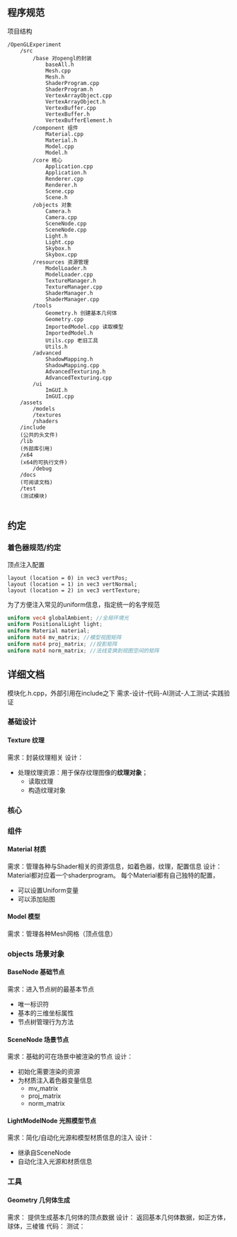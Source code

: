 
## 程序规范
项目结构
```
/OpenGLExperiment
	/src
		/base 对opengl的封装
			baseAll.h
			Mesh.cpp
			Mesh.h
			ShaderProgram.cpp
			ShaderProgram.h
			VertexArrayObject.cpp
			VertexArrayObject.h
			VertexBuffer.cpp
			VertexBuffer.h
			VertexBufferElement.h
		/component 组件
			Material.cpp
			Material.h
			Model.cpp
			Model.h
		/core 核心
		    Application.cpp
		    Application.h
		    Renderer.cpp
		    Renderer.h
		    Scene.cpp
		    Scene.h
		/objects 对象
		    Camera.h
		    Camera.cpp
		    SceneNode.cpp
		    SceneNode.cpp
		    Light.h
		    Light.cpp
		    Skybox.h
		    Skybox.cpp
		/resources 资源管理
		    ModelLoader.h
		    ModelLoader.cpp
		    TextureManager.h
		    TextureManager.cpp
		    ShaderManager.h
		    ShaderManager.cpp
		/tools
		    Geometry.h 创建基本几何体
		    Geometry.cpp
			ImportedModel.cpp 读取模型
			ImportedModel.h
			Utils.cpp 老旧工具
			Utils.h
		/advanced
		    ShadowMapping.h
		    ShadowMapping.cpp
		    AdvancedTexturing.h
		    AdvancedTexturing.cpp
		/ui
		    ImGUI.h
		    ImGUI.cpp
	/assets
	    /models
	    /textures
	    /shaders
	/include
	(公共的头文件)
	/lib
    (外部库引用)
    /x64
    (x64的可执行文件)
	    /debug
	/docs
	(可阅读文档)
	/test
	(测试模块)
	

```

## 约定

### 着色器规范/约定
顶点注入配置
```
layout (location = 0) in vec3 vertPos;
layout (location = 1) in vec3 vertNormal;
layout (location = 2) in vec3 vertTexture;
```

为了方便注入常见的uniform信息，指定统一的名字规范
```glsl
uniform vec4 globalAmbient; //全局环境光
uniform PositionalLight light; 
uniform Material material;
uniform mat4 mv_matrix; //模型视图矩阵
uniform mat4 proj_matrix; //投影矩阵
uniform mat4 norm_matrix; //法线变换到视图空间的矩阵
```

## 详细文档
模块化.h.cpp，外部引用在include之下
需求-设计-代码-AI测试-人工测试-实践验证
### 基础设计

#### Texture 纹理
需求：封装纹理相关
设计：
- 处理纹理资源：用于保存纹理图像的**纹理对象**；
	- 读取纹理
	- 构造纹理对象
### 核心 

### 组件
#### Material 材质
需求：管理各种与Shader相关的资源信息，如着色器，纹理，配置信息
设计：
Material都对应着一个shaderprogram。
每个Material都有自己独特的配置，
- 可以设置Uniform变量
- 可以添加贴图
#### Model 模型
需求：管理各种Mesh网格（顶点信息）

### objects 场景对象 
#### BaseNode 基础节点
需求：进入节点树的最基本节点
- 唯一标识符
- 基本的三维坐标属性
- 节点树管理行为方法
#### SceneNode 场景节点
需求：基础的可在场景中被渲染的节点
设计：
- 初始化需要渲染的资源
- 为材质注入着色器变量信息
	- mv_matrix
	- proj_matrix
	- norm_matrix
#### LightModelNode 光照模型节点
需求：简化/自动化光源和模型材质信息的注入
设计：
- 继承自SceneNode
- 自动化注入光源和材质信息

### 工具
#### Geometry 几何体生成
需求：
提供生成基本几何体的顶点数据
设计：
返回基本几何体数据，如正方体，球体，三棱锥
代码：
测试：


